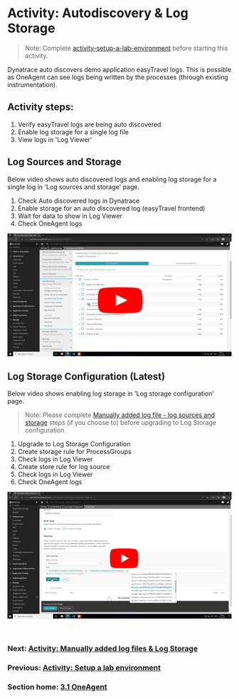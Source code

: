 # Activity: Autodiscovery & Log Storage

> Note: Complete [activity-setup-a-lab-environment](activity-setup-a-lab-environment.md) before starting this activity.

Dynatrace auto discovers demo application easyTravel logs. This is possible as OneAgent can see logs being written by the processes (through existing instrumentation).

## Activity steps:
1. Verify easyTravel logs are being auto discovered
2. Enable log storage for a single log file
3. View logs in 'Log Viewer'

## Log Sources and Storage 

Below video shows auto discovered logs and enabling log storage for a single log in 'Log sources and storage' page.

1. Check Auto discovered logs in Dynatrace
2. Enable storage for an auto discovered log (easyTravel frontend)
3. Wait for data to show in Log Viewer
4. Check OneAgent logs

[![](../images/autodiscovery-log-sources-and-storage-setup.png)](https://youtu.be/fMGTuGAGztU)


## Log Storage Configuration (Latest)

Below video shows enabling log storage in 'Log storage configuration' page.

> Note: Please complete [Manually added log file - log sources and storage](activity-log-ingestion-manually-added-files.md#Log%20Sources%20and%20Storage) steps (if you choose to) before upgrading to Log Storage configuration

1. Upgrade to Log Storage Configuration 
2. Create storage rule for ProcessGroups 
3. Check logs in Log Viewer 
4. Create store rule for log source
5. Check logs in Log Viewer
6. Check OneAgent logs

[![](../images/autodiscovery-log-storage-configuration.png)](https://youtu.be/aaByoocwKIU)

<br/>

### Next: [Activity: Manually added log files & Log Storage](activity-log-ingestion-manually-added-files.md)

### Previous: [Activity: Setup a lab environment](activity-setup-a-lab-environment.md)

### Section home: [3.1 OneAgent](../3.1-oneAgent.md)


